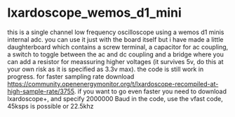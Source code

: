 # lxardoscope_wemos_d1_mini
this is a single channel low frequency oscilloscope using a wemos d1 minis internal adc. you can use it just with the board itself but i have made a little daughterboard which contains a screw terminal, a capacitor for ac coupling, a switch to toggle between the ac and dc coupling and a bridge where you can add a resistor for meassuring higher voltages (it survives 5v, do this at your own risk as it is specified as 3.3v max). the code is still work in progress. for faster sampling rate download
https://community.openenergymonitor.org/t/lxardoscope-recompiled-at-high-sample-rate/3755. if you want to go even faster you need to download lxardoscope+, and specify 2000000 Baud in the code, use the vfast code, 45ksps is possible or 22.5khz

